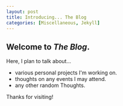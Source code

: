 ```yaml
---
layout: post
title: Introducing... The Blog
categories: [Miscellaneous, Jekyll]
---
```


## Welcome to *The Blog*.

Here, I plan to talk about...
* various personal projects I'm working on.
* thoughts on any events I may attend.
* any other random Thoughts.

Thanks for visiting!



